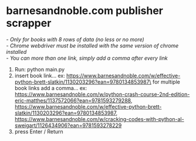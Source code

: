 # barnesandnoble.com publisher scrapper

*- Only for books with 8 rows of data (no less or no more)*\
*- Chrome webdriver must be installed with the same version of chrome installed*\
*- You can more than one link, simply add a comma after every link*

1. Run: python main.py
2. insert book link... ex: https://www.barnesandnoble.com/w/effective-python-brett-slatkin/1130203296?ean=9780134853987\
for multiple book links add a comma... ex:\
https://www.barnesandnoble.com/w/python-crash-course-2nd-edition-eric-matthes/1137572066?ean=9781593279288, https://www.barnesandnoble.com/w/effective-python-brett-slatkin/1130203296?ean=9780134853987, https://www.barnesandnoble.com/w/cracking-codes-with-python-al-sweigart/1126434906?ean=9781593278229
3. press Enter / Return

